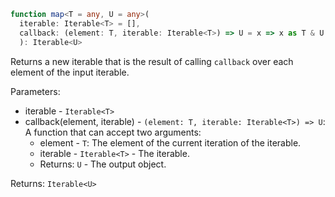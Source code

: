 ```typescript
function map<T = any, U = any>(
  iterable: Iterable<T> = [],
  callback: (element: T, iterable: Iterable<T>) => U = x => x as T & U
  ): Iterable<U>
```

Returns a new iterable that is the result of calling `callback` over each element of the input iterable.

Parameters:
* iterable - `Iterable<T>`
* callback(element, iterable) - `(element: T, iterable: Iterable<T>) => U`: A function that can accept two arguments:
  * element - `T`: The element of the current iteration of the iterable.
  * iterable - `Iterable<T>` - The iterable.
  * Returns: `U` - The output object.

Returns: `Iterable<U>`
